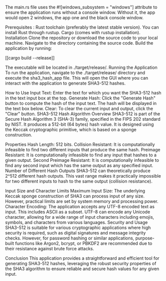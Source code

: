 The main.rs file uses the #![windows_subsystem = "windows"] attribute to ensure the application runs without a console window. Without it, the app would open 2 windows, the app one and the black console window.

Prerequisites : Rust toolchain (preferably the latest stable version). You can install Rust through rustup. Cargo (comes with rustup installation). Installation Clone the repository or download the source code to your local machine. Navigate to the directory containing the source code. Build the application by running:

[[cargo build --release]]

The executable will be located in ./target/release/. Running the Application To run the application, navigate to the ./target/release/ directory and execute the sha3_hash_app file. This will open the GUI where you can interact with the application to generate SHA3-512 hashes.

How to Use Input Text: Enter the text for which you want the SHA3-512 hash in the text input box at the top. Generate Hash: Click the "Generate Hash" button to compute the hash of the input text. The hash will be displayed in the text box below. Clear: To clear the current input and output, click the "Clear" button. SHA3-512 Hash Algorithm Overview SHA3-512 is part of the Secure Hash Algorithm 3 (SHA-3) family, specified in the FIPS 202 standard by NIST. It produces a 512-bit (64 bytes) hash value. It is designed using the Keccak cryptographic primitive, which is based on a sponge construction.

Properties Hash Length: 512 bits. Collision Resistant: It is computationally infeasible to find two different inputs that produce the same hash. Preimage Resistant: It is computationally infeasible to find any input that hashes to a given output. Second Preimage Resistant: It is computationally infeasible to find any second input which has the same output as any specified input. Number of Different Hash Outputs SHA3-512 can theoretically produce 2^512 different hash outputs. This vast range makes it practically impossible for two different inputs to hash to the same output (collision resistance).

Input Size and Character Limits Maximum Input Size: The underlying Keccak sponge construction of SHA3 can process input of any size. However, practical limits are set by system memory and processing power. Character Encoding: The application accepts any UTF-8 encoded text as input. This includes ASCII as a subset. UTF-8 can encode any Unicode character, allowing for a wide range of input characters including emojis, symbols, and characters from various languages. Security and Usage SHA3-512 is suitable for various cryptographic applications where high security is required, such as digital signatures and message integrity checks. However, for password hashing or similar applications, purpose-built functions like Argon2, bcrypt, or PBKDF2 are recommended due to their resistance against brute force attacks.

Conclusion This application provides a straightforward and efficient tool for generating SHA3-512 hashes, leveraging the robust security properties of the SHA3 algorithm to ensure reliable and secure hash values for any given input.